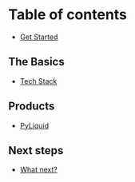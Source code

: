 # Table of contents

* [Get Started](README.md)

## The Basics

* [Tech Stack](the-basics/tech-stack.md)

## Products

* [PyLiquid](products/pyliquid.md)

## Next steps

* [What next?](next-steps/what-next.md)
